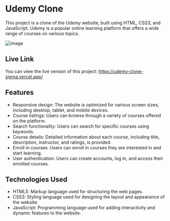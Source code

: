 # Udemy Clone

This project is a clone of the Udemy website, built using HTML, CSS3, and JavaScript. Udemy is a popular online learning platform that offers a wide range of courses on various topics.

![image](https://github.com/hemanthsaich/UdemyClone/assets/91429511/666a00bf-389c-4128-aad8-6e5b67c0d8e6)

## Live Link

You can view the live version of this project: https://udemy-clone-sigma.vercel.app/

## Features

- Responsive design: The website is optimized for various screen sizes, including desktop, tablet, and mobile devices.
- Course listings: Users can browse through a variety of courses offered on the platform.
- Search functionality: Users can search for specific courses using keywords.
- Course details: Detailed information about each course, including title, description, instructor, and ratings, is provided.
- Enroll in courses: Users can enroll in courses they are interested in and start learning.
- User authentication: Users can create accounts, log in, and access their enrolled courses.

## Technologies Used

- HTML5: Markup language used for structuring the web pages.
- CSS3: Styling language used for designing the layout and appearance of the website.
- JavaScript: Programming language used for adding interactivity and dynamic features to the website.

